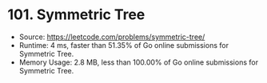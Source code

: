# 101. Symmetric Tree

- Source: https://leetcode.com/problems/symmetric-tree/
- Runtime: 4 ms, faster than 51.35% of Go online submissions for Symmetric Tree.
- Memory Usage: 2.8 MB, less than 100.00% of Go online submissions for Symmetric Tree.